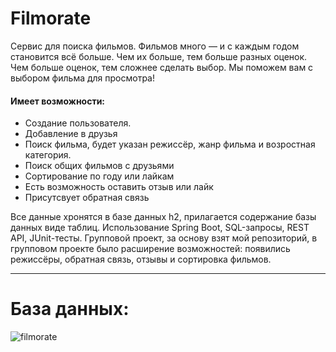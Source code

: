 # Filmorate
  Сервис для поиска фильмов. Фильмов много — и с каждым годом становится всё больше. Чем их больше, тем больше разных оценок. Чем больше оценок, тем сложнее сделать выбор. Мы поможем вам с выбором фильма для просмотра!
  
  
  #### Имеет возможности: 
  * Создание пользователя.
  * Добавление в друзья
  * Поиск фильма, будет указан режиссёр, жанр фильма и возростная категория.
  * Поиск общих фильмов с друзьями
  * Сортирование по году или лайкам
  * Есть возможность оставить отзыв или лайк
  * Присутсвует обратная связь
  
  Все данные хронятся в базе данных h2, прилагается содержание базы данных виде таблиц. Использование Spring Boot, SQL-запросы, REST API, JUnit-тесты. Групповой проект, за основу взят мой репозиторий, в групповом проекте было расширение возможностей:
  появились режиссёры, обратная связь, отзывы и сортировка фильмов.

***

# База данных:

![filmorate](https://github.com/SuvorovaElvina/java-filmorate/assets/114740144/1f3f56b8-e42f-4e02-b450-f766505c5442)
